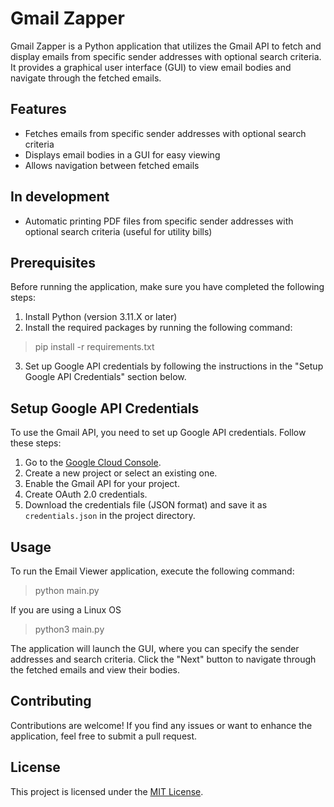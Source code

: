 # Gmail Zapper

Gmail Zapper is a Python application that utilizes the Gmail API to fetch and display emails from specific sender addresses with optional search criteria. It provides a graphical user interface (GUI) to view email bodies and navigate through the fetched emails.

## Features

- Fetches emails from specific sender addresses with optional search criteria
- Displays email bodies in a GUI for easy viewing
- Allows navigation between fetched emails

## In development
- Automatic printing PDF files from specific sender addresses with optional search criteria (useful for utility bills)

## Prerequisites

Before running the application, make sure you have completed the following steps:

1. Install Python (version 3.11.X or later)
2. Install the required packages by running the following command:

> pip install -r requirements.txt

3. Set up Google API credentials by following the instructions in the "Setup Google API Credentials" section below.

## Setup Google API Credentials

To use the Gmail API, you need to set up Google API credentials. Follow these steps:

1. Go to the [Google Cloud Console](https://console.cloud.google.com/).
2. Create a new project or select an existing one.
3. Enable the Gmail API for your project.
4. Create OAuth 2.0 credentials.
5. Download the credentials file (JSON format) and save it as `credentials.json` in the project directory.

## Usage

To run the Email Viewer application, execute the following command:

> python main.py

If you are using a Linux OS
> python3 main.py

The application will launch the GUI, where you can specify the sender addresses and search criteria. Click the "Next" button to navigate through the fetched emails and view their bodies.

## Contributing

Contributions are welcome! If you find any issues or want to enhance the application, feel free to submit a pull request.

## License

This project is licensed under the [MIT License](LICENSE).
